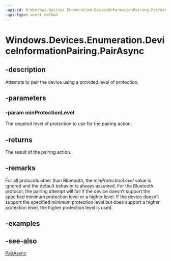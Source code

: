 ```yaml
---
-api-id: M:Windows.Devices.Enumeration.DeviceInformationPairing.PairAsync(Windows.Devices.Enumeration.DevicePairingProtectionLevel)
-api-type: winrt method
---
```


<!-- Method syntax
public Windows.Foundation.IAsyncOperation<Windows.Devices.Enumeration.DevicePairingResult> PairAsync(Windows.Devices.Enumeration.DevicePairingProtectionLevel minProtectionLevel)
-->

# Windows.Devices.Enumeration.DeviceInformationPairing.PairAsync

## -description
Attempts to pair the device using a provided level of protection.

## -parameters
### -param minProtectionLevel
The required level of protection to use for the pairing action.

## -returns
The result of the pairing action.

## -remarks
For all protocols other than Bluetooth, the *minProtectionLevel* value is ignored and the default behavior is always assumed. For the Bluetooth protocol, the pairing attempt will fail if the device doesn’t support the specified minimum protection level or a higher level. If the device doesn’t support the specified minimum protection level but does support a higher protection level, the higher protection level is used.

## -examples

## -see-also
[PairAsync](deviceinformationpairing_pairasync_819565643.md)